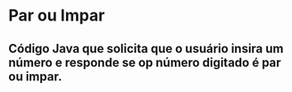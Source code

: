 # Par ou Impar

## Código Java que solicita que o usuário insira um número e responde se op número digitado é par ou impar.
